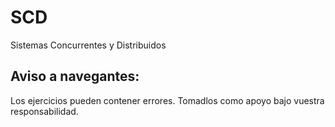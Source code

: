 # SCD
Sistemas Concurrentes y Distribuidos
## Aviso a navegantes: 
Los ejercicios pueden contener errores. Tomadlos como apoyo bajo vuestra responsabilidad.
